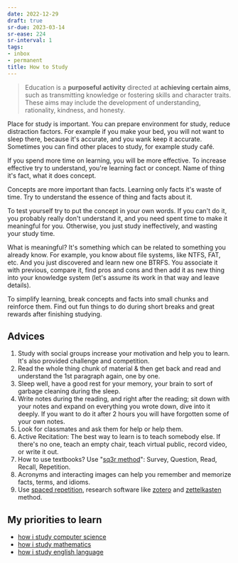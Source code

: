 ```yaml
---
date: 2022-12-29
draft: true
sr-due: 2023-03-14
sr-ease: 224
sr-interval: 1
tags:
- inbox
- permanent
title: How to Study
---
```


> Education is a **purposeful activity** directed at **achieving certain aims**,
> such as transmitting knowledge or fostering skills and character traits. These
> aims may include the development of understanding, rationality, kindness, and
> honesty.

Place for study is important. You can prepare environment for study, reduce
distraction factors. For example if you make your bed, you will not want to
sleep there, because it's accurate, and you wank keep it accurate. Sometimes you
can find other places to study, for example study café.

If you spend more time on learning, you will be more effective. To increase
effective try to understand, you're learning fact or concept. Name of thing it's
fact, what it does concept.

Concepts are more important than facts. Learning only facts it's waste of time.
Try to understand the essence of thing and facts about it.

To test yourself try to put the concept in your own words. If you can't do it,
you probably really don't understand it, and you need spent time to make it
meaningful for you. Otherwise, you just study ineffectively, and wasting your
study time.

What is meaningful? It's something which can be related to something you already
know. For example, you know about file systems, like NTFS, FAT, etc. And you
just discovered and learn new one BTRFS. You associate it with previous, compare
it, find pros and cons and then add it as new thing into your knowledge system
(let's assume its work in that way and leave details).

To simplify learning, break concepts and facts into small chunks and reinforce
them. Find out fun things to do during short breaks and great rewards after
finishing studying.

## Advices

1. Study with social groups increase your motivation and help you to learn. It's
   also provided challenge and competition.
2. Read the whole thing chunk of material & then get back and read and
   understand the 1st paragraph again, one by one.
3. Sleep well, have a good rest for your memory, your brain to sort of garbage
   cleaning during the sleep.
4. Write notes during the reading, and right after the reading; sit down with
   your notes and expand on everything you wrote down, dive into it deeply. If
   you want to do it after 2 hours you will have forgotten some of your own
   notes.
5. Look for classmates and ask them for help or help them.
6. Active Recitation: The best way to learn is to teach somebody else. If
   there's no one, teach an empty chair, teach virtual public, record video, or
   write it out.
7. How to use textbooks? Use "[sq3r method](./sq3r%20method.md)": Survey, Question,
   Read, Recall, Repetition.
8. Acronyms and interacting images can help you remember and memorize facts,
   terms, and idioms.
9. Use [spaced repetition](./spaced%20repetition.md), research software like
   [zotero](./zotero.md) and [zettelkasten](./zettelkasten.md) method.

## My priorities to learn


- [how i study computer science](./how%20i%20study%20computer%20science.md)
- [how i study mathematics](./how%20i%20study%20mathematics.md)
- [how i study english language](./how%20i%20study%20english%20language.md)